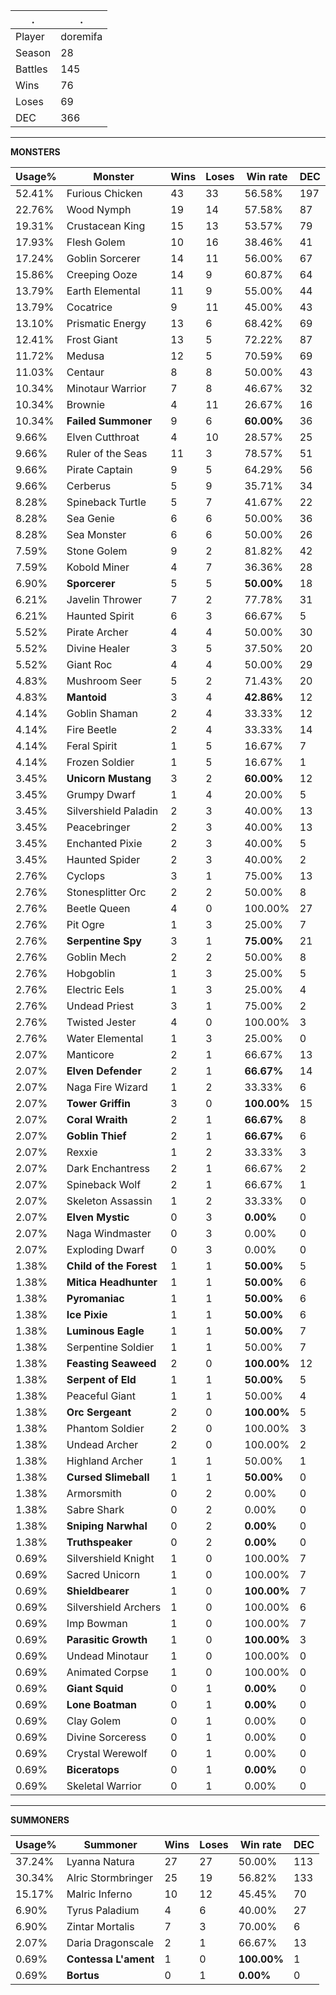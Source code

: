 .|.
|-|-
Player|doremifa
Season|28
Battles|145
Wins|76
Loses|69
DEC|366

---
**MONSTERS**

Usage%|Monster|Wins|Loses|Win rate|DEC|
-|-|-|-|-|-|
52.41%|Furious Chicken|43|33|56.58%|197|
22.76%|Wood Nymph|19|14|57.58%|87|
19.31%|Crustacean King|15|13|53.57%|79|
17.93%|Flesh Golem|10|16|38.46%|41|
17.24%|Goblin Sorcerer|14|11|56.00%|67|
15.86%|Creeping Ooze|14|9|60.87%|64|
13.79%|Earth Elemental|11|9|55.00%|44|
13.79%|Cocatrice|9|11|45.00%|43|
13.10%|Prismatic Energy|13|6|68.42%|69|
12.41%|Frost Giant|13|5|72.22%|87|
11.72%|Medusa|12|5|70.59%|69|
11.03%|Centaur|8|8|50.00%|43|
10.34%|Minotaur Warrior|7|8|46.67%|32|
10.34%|Brownie|4|11|26.67%|16|
10.34%|**Failed Summoner**|9|6|**60.00%**|36|
9.66%|Elven Cutthroat|4|10|28.57%|25|
9.66%|Ruler of the Seas|11|3|78.57%|51|
9.66%|Pirate Captain|9|5|64.29%|56|
9.66%|Cerberus|5|9|35.71%|34|
8.28%|Spineback Turtle|5|7|41.67%|22|
8.28%|Sea Genie|6|6|50.00%|36|
8.28%|Sea Monster|6|6|50.00%|26|
7.59%|Stone Golem|9|2|81.82%|42|
7.59%|Kobold Miner|4|7|36.36%|28|
6.90%|**Sporcerer**|5|5|**50.00%**|18|
6.21%|Javelin Thrower|7|2|77.78%|31|
6.21%|Haunted Spirit|6|3|66.67%|5|
5.52%|Pirate Archer|4|4|50.00%|30|
5.52%|Divine Healer|3|5|37.50%|20|
5.52%|Giant Roc|4|4|50.00%|29|
4.83%|Mushroom Seer|5|2|71.43%|20|
4.83%|**Mantoid**|3|4|**42.86%**|12|
4.14%|Goblin Shaman|2|4|33.33%|12|
4.14%|Fire Beetle|2|4|33.33%|14|
4.14%|Feral Spirit|1|5|16.67%|7|
4.14%|Frozen Soldier|1|5|16.67%|1|
3.45%|**Unicorn Mustang**|3|2|**60.00%**|12|
3.45%|Grumpy Dwarf|1|4|20.00%|5|
3.45%|Silvershield Paladin|2|3|40.00%|13|
3.45%|Peacebringer|2|3|40.00%|13|
3.45%|Enchanted Pixie|2|3|40.00%|5|
3.45%|Haunted Spider|2|3|40.00%|2|
2.76%|Cyclops|3|1|75.00%|13|
2.76%|Stonesplitter Orc|2|2|50.00%|8|
2.76%|Beetle Queen|4|0|100.00%|27|
2.76%|Pit Ogre|1|3|25.00%|7|
2.76%|**Serpentine Spy**|3|1|**75.00%**|21|
2.76%|Goblin Mech|2|2|50.00%|8|
2.76%|Hobgoblin|1|3|25.00%|5|
2.76%|Electric Eels|1|3|25.00%|4|
2.76%|Undead Priest|3|1|75.00%|2|
2.76%|Twisted Jester|4|0|100.00%|3|
2.76%|Water Elemental|1|3|25.00%|0|
2.07%|Manticore|2|1|66.67%|13|
2.07%|**Elven Defender**|2|1|**66.67%**|14|
2.07%|Naga Fire Wizard|1|2|33.33%|6|
2.07%|**Tower Griffin**|3|0|**100.00%**|15|
2.07%|**Coral Wraith**|2|1|**66.67%**|8|
2.07%|**Goblin Thief**|2|1|**66.67%**|6|
2.07%|Rexxie|1|2|33.33%|3|
2.07%|Dark Enchantress|2|1|66.67%|2|
2.07%|Spineback Wolf|2|1|66.67%|1|
2.07%|Skeleton Assassin|1|2|33.33%|0|
2.07%|**Elven Mystic**|0|3|**0.00%**|0|
2.07%|Naga Windmaster|0|3|0.00%|0|
2.07%|Exploding Dwarf|0|3|0.00%|0|
1.38%|**Child of the Forest**|1|1|**50.00%**|5|
1.38%|**Mitica Headhunter**|1|1|**50.00%**|6|
1.38%|**Pyromaniac**|1|1|**50.00%**|6|
1.38%|**Ice Pixie**|1|1|**50.00%**|6|
1.38%|**Luminous Eagle**|1|1|**50.00%**|7|
1.38%|Serpentine Soldier|1|1|50.00%|7|
1.38%|**Feasting Seaweed**|2|0|**100.00%**|12|
1.38%|**Serpent of Eld**|1|1|**50.00%**|5|
1.38%|Peaceful Giant|1|1|50.00%|4|
1.38%|**Orc Sergeant**|2|0|**100.00%**|5|
1.38%|Phantom Soldier|2|0|100.00%|3|
1.38%|Undead Archer|2|0|100.00%|2|
1.38%|Highland Archer|1|1|50.00%|1|
1.38%|**Cursed Slimeball**|1|1|**50.00%**|0|
1.38%|Armorsmith|0|2|0.00%|0|
1.38%|Sabre Shark|0|2|0.00%|0|
1.38%|**Sniping Narwhal**|0|2|**0.00%**|0|
1.38%|**Truthspeaker**|0|2|**0.00%**|0|
0.69%|Silvershield Knight|1|0|100.00%|7|
0.69%|Sacred Unicorn|1|0|100.00%|7|
0.69%|**Shieldbearer**|1|0|**100.00%**|7|
0.69%|Silvershield Archers|1|0|100.00%|6|
0.69%|Imp Bowman|1|0|100.00%|7|
0.69%|**Parasitic Growth**|1|0|**100.00%**|3|
0.69%|Undead Minotaur|1|0|100.00%|0|
0.69%|Animated Corpse|1|0|100.00%|0|
0.69%|**Giant Squid**|0|1|**0.00%**|0|
0.69%|**Lone Boatman**|0|1|**0.00%**|0|
0.69%|Clay Golem|0|1|0.00%|0|
0.69%|Divine Sorceress|0|1|0.00%|0|
0.69%|Crystal Werewolf|0|1|0.00%|0|
0.69%|**Biceratops**|0|1|**0.00%**|0|
0.69%|Skeletal Warrior|0|1|0.00%|0|

---
**SUMMONERS**

Usage%|Summoner|Wins|Loses|Win rate|DEC|
-|-|-|-|-|-|
37.24%|Lyanna Natura|27|27|50.00%|113|
30.34%|Alric Stormbringer|25|19|56.82%|133|
15.17%|Malric Inferno|10|12|45.45%|70|
6.90%|Tyrus Paladium|4|6|40.00%|27|
6.90%|Zintar Mortalis|7|3|70.00%|6|
2.07%|Daria Dragonscale|2|1|66.67%|13|
0.69%|**Contessa L'ament**|1|0|**100.00%**|1|
0.69%|**Bortus**|0|1|**0.00%**|0|
